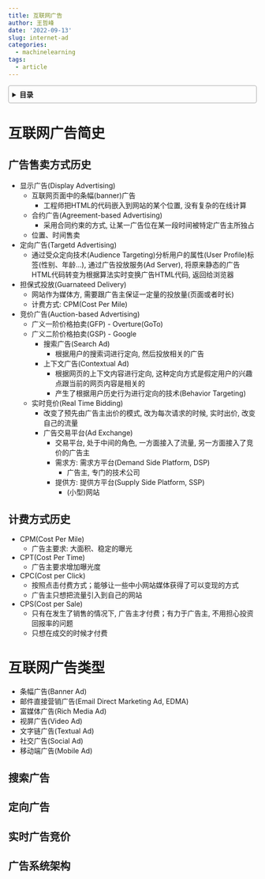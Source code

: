 ```yaml
---
title: 互联网广告
author: 王哲峰
date: '2022-09-13'
slug: internet-ad
categories:
  - machinelearning
tags:
  - article
---
```


<style>
details {
    border: 1px solid #aaa;
    border-radius: 4px;
    padding: .5em .5em 0;
}
summary {
    font-weight: bold;
    margin: -.5em -.5em 0;
    padding: .5em;
}
details[open] {
    padding: .5em;
}
details[open] summary {
    border-bottom: 1px solid #aaa;
    margin-bottom: .5em;
}
</style>

<details><summary>目录</summary><p>

- [互联网广告简史](#互联网广告简史)
  - [广告售卖方式历史](#广告售卖方式历史)
  - [计费方式历史](#计费方式历史)
- [互联网广告类型](#互联网广告类型)
  - [搜索广告](#搜索广告)
  - [定向广告](#定向广告)
  - [实时广告竞价](#实时广告竞价)
  - [广告系统架构](#广告系统架构)
</p></details><p></p>

# 互联网广告简史

## 广告售卖方式历史

- 显示广告(Display Advertising)
   - 互联网页面中的条幅(banner)广告
      - 工程师把HTML的代码嵌入到网站的某个位置, 没有复杂的在线计算
   - 合约广告(Agreement-based Advertising)
      - 采用合同约束的方式, 让某一广告位在某一段时间被特定广告主所独占
   - 位置、时间售卖
- 定向广告(Targetd Advertising)
   - 通过受众定向技术(Audience Targeting)分析用户的属性(User
      Profile)标签(性别、年龄...), 通过广告投放服务(Ad
      Server), 将原来静态的广告HTML代码转变为根据算法实时变换广告HTML代码, 返回给浏览器
- 担保式投放(Guarnateed Delivery)
   - 网站作为媒体方, 需要跟广告主保证一定量的投放量(页面或者时长)
   - 计费方式: CPM(Cost Per Mile)
- 竞价广告(Auction-based Advertising)
   - 广义一阶价格拍卖(GFP) - Overture(GoTo)
   - 广义二阶价格拍卖(GSP) - Google
      - 搜索广告(Search Ad)
         - 根据用户的搜索词进行定向, 然后投放相关的广告
      - 上下文广告(Contextual Ad)
         - 根据网页的上下文内容进行定向, 这种定向方式是假定用户的兴趣点跟当前的网页内容是相关的
         - 产生了根据用户历史行为进行定向的技术(Behavior Targeting)
   - 实时竞价(Real Time Bidding)
      - 改变了预先由广告主出价的模式, 改为每次请求的时候, 实时出价, 改变自己的流量
      - 广告交易平台(Ad Exchange)
         - 交易平台, 处于中间的角色, 一方面接入了流量, 另一方面接入了竞价的广告主
         - 需求方: 需求方平台(Demand Side Platform, DSP)
            - 广告主, 专门的技术公司
         - 提供方: 提供方平台(Supply Side Platform, SSP)
            - (小型)网站

## 计费方式历史

- CPM(Cost Per Mile)
   - 广告主要求: 大面积、稳定的曝光
- CPT(Cost Per Time)
   - 广告主要求增加曝光度
- CPC(Cost per Click)
   - 按照点击付费方式；能够让一些中小网站媒体获得了可以变现的方式
   - 广告主只想把流量引入到自己的网站
- CPS(Cost per Sale)
   - 只有在发生了销售的情况下, 广告主才付费；有力于广告主, 不用担心投资回报率的问题
   - 只想在成交的时候才付费

# 互联网广告类型

- 条幅广告(Banner Ad)
- 邮件直接营销广告(Email Direct Marketing Ad, EDMA)
- 富媒体广告(Rich Media Ad)
- 视屏广告(Video Ad)
- 文字链广告(Textual Ad)
- 社交广告(Social Ad)
- 移动端广告(Mobile Ad)


## 搜索广告


## 定向广告


## 实时广告竞价


## 广告系统架构
